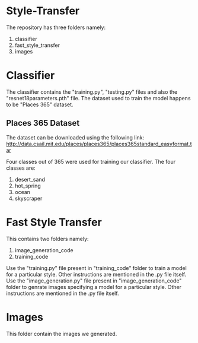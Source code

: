 # Style-Transfer

The repository has three folders namely:
1) classifier
2) fast_style_transfer
3) images

# Classifier
The classifier contains the "training.py", "testing.py" files and also the "resnet18parameters.pth" file.
The dataset used to train the model happens to be "Places 365" dataset.

## Places 365 Dataset
The dataset can be downloaded using the following link:
http://data.csail.mit.edu/places/places365/places365standard_easyformat.tar

Four classes out of 365 were used for training our classifier. The four classes are:
1) desert_sand
2) hot_spring
3) ocean
4) skyscraper

# Fast Style Transfer
This contains two folders namely:
1) image_generation_code
2) training_code

Use the "training.py" file present in "training_code" folder to train a model for a particular style. Other instructions are mentioned in the .py file itself.
Use the "image_generation.py" file present in "image_generation_code" folder to genrate images specifying a model for a particular style. Other instructions are mentioned in the .py file itself.

# Images
This folder contain the images we generated.
